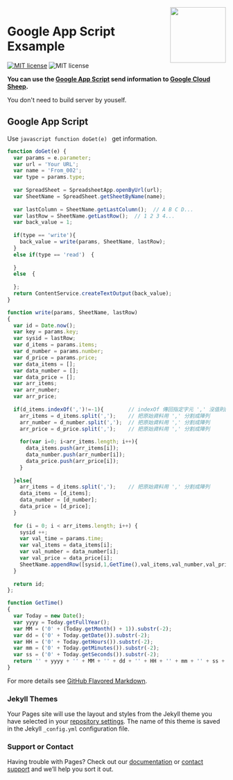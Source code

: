 <img src="https://github.com/s96116157/s96116157.github.io/blob/master/demo/Picture/icon_index.png" width="128" align="right">

# Google App Script Exsample
[![MIT license](https://img.shields.io/badge/built%20with-Google%20App%20Script-blue.svg)](https://developers.google.com/apps-script/)
![MIT license](https://img.shields.io/badge/built%20with-JavaScript-red.svg)

**You can use the [Google App Script](https://developers.google.com/apps-script/) send information to [Google Cloud Sheep](https://docs.google.com/spreadsheets/).**

You don't need to build server by youself.

## Google App Script

Use ```javascript function doGet(e) ``` get information.

```javascript
function doGet(e) {  
  var params = e.parameter;
  var url = 'Your URL';
  var name = 'From_002';
  var type = params.type;
  
  var SpreadSheet = SpreadsheetApp.openByUrl(url);  
  var SheetName = SpreadSheet.getSheetByName(name);  
  
  var lastColumn = SheetName.getLastColumn();  // A B C D...
  var lastRow = SheetName.getLastRow();  // 1 2 3 4...
  var back_value = 1;
  
  if(type == 'write'){
    back_value = write(params, SheetName, lastRow);
  }  
  else if(type == 'read')  {  
    
  }
  else  {
    
  };    
  return ContentService.createTextOutput(back_value);
}

function write(params, SheetName, lastRow)
{ 
  var id = Date.now();
  var key = params.key;
  var sysid = lastRow;
  var d_items = params.items;
  var d_number = params.number;
  var d_price = params.price;
  var data_items = [];
  var data_number = [];
  var data_price = [];
  var arr_items;
  var arr_number;
  var arr_price;
  
  if(d_items.indexOf(',')!=-1){        // indexOf 傳回指定字元 ',' 沒值則回傳-1
    arr_items = d_items.split(',');    // 把原始資料用 ',' 分割成陣列
    arr_number = d_number.split(',');  // 把原始資料用 ',' 分割成陣列
    arr_price = d_price.split(',');    // 把原始資料用 ',' 分割成陣列
    
    for(var i=0; i<arr_items.length; i++){
      data_items.push(arr_items[i]); 
      data_number.push(arr_number[i]); 
      data_price.push(arr_price[i]); 
    }
    
  }else{
    arr_items = d_items.split(',');    // 把原始資料用 ',' 分割成陣列
    data_items = [d_items];
    data_number = [d_number];
    data_price = [d_price];
  }
  
  for (i = 0; i < arr_items.length; i++) {  
    sysid ++;
    var val_time = params.time;    
    var val_items = data_items[i];
    var val_number = data_number[i];
    var val_price = data_price[i];
    SheetName.appendRow([sysid,1,GetTime(),val_items,val_number,val_price,id]);
  }
  
  return id;
};

function GetTime()
{
  var Today = new Date();
  var yyyy = Today.getFullYear();
  var MM = ('0' + (Today.getMonth() + 1)).substr(-2);
  var dd = ('0' + Today.getDate()).substr(-2);
  var HH = ('0' + Today.getHours()).substr(-2);
  var mm = ('0' + Today.getMinutes()).substr(-2);
  var ss = ('0' + Today.getSeconds()).substr(-2);
  return '' + yyyy + '' + MM + '' + dd + '' + HH + '' + mm + '' + ss + '';
}
```

For more details see [GitHub Flavored Markdown](https://guides.github.com/features/mastering-markdown/).

### Jekyll Themes

Your Pages site will use the layout and styles from the Jekyll theme you have selected in your [repository settings](https://github.com/s96116157/index/settings). The name of this theme is saved in the Jekyll `_config.yml` configuration file.

### Support or Contact

Having trouble with Pages? Check out our [documentation](https://help.github.com/categories/github-pages-basics/) or [contact support](https://github.com/contact) and we’ll help you sort it out.
